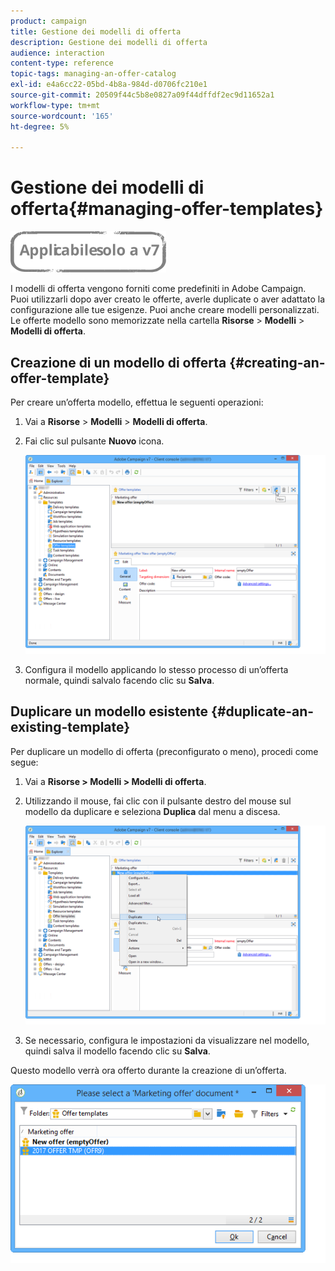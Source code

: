 ```yaml
---
product: campaign
title: Gestione dei modelli di offerta
description: Gestione dei modelli di offerta
audience: interaction
content-type: reference
topic-tags: managing-an-offer-catalog
exl-id: e4a6cc22-05bd-4b8a-984d-d0706fc210e1
source-git-commit: 20509f44c5b8e0827a09f44dffdf2ec9d11652a1
workflow-type: tm+mt
source-wordcount: '165'
ht-degree: 5%

---
```


# Gestione dei modelli di offerta{#managing-offer-templates}

![](../../assets/v7-only.svg)

I modelli di offerta vengono forniti come predefiniti in Adobe Campaign. Puoi utilizzarli dopo aver creato le offerte, averle duplicate o aver adattato la configurazione alle tue esigenze. Puoi anche creare modelli personalizzati. Le offerte modello sono memorizzate nella cartella **Risorse** > **Modelli** > **Modelli di offerta**.

## Creazione di un modello di offerta {#creating-an-offer-template}

Per creare un’offerta modello, effettua le seguenti operazioni:

1. Vai a **Risorse** > **Modelli** > **Modelli di offerta**.
1. Fai clic sul pulsante **Nuovo** icona.

   ![](assets/offer_model_001.png)

1. Configura il modello applicando lo stesso processo di un’offerta normale, quindi salvalo facendo clic su **Salva**.

## Duplicare un modello esistente {#duplicate-an-existing-template}

Per duplicare un modello di offerta (preconfigurato o meno), procedi come segue:

1. Vai a **Risorse > Modelli > Modelli di offerta**.
1. Utilizzando il mouse, fai clic con il pulsante destro del mouse sul modello da duplicare e seleziona **Duplica** dal menu a discesa.

   ![](assets/offer_model_002.png)

1. Se necessario, configura le impostazioni da visualizzare nel modello, quindi salva il modello facendo clic su **Salva**.

Questo modello verrà ora offerto durante la creazione di un’offerta.

![](assets/offer_modelcreated_001.png)
